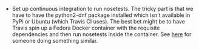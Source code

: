 - Set up continuous integration to run nosetests.  The tricky part is that we have to have the python2-dnf package
  installed which isn't available in PyPi or Ubuntu (which Travis CI uses).  The best bet might be to have Travis
  spin up a Fedora Docker container with the requisite dependencies and then run nosetests inside the container.
  See [here](https://github.com/projectatomic/skopeo) for someone doing something similar.
